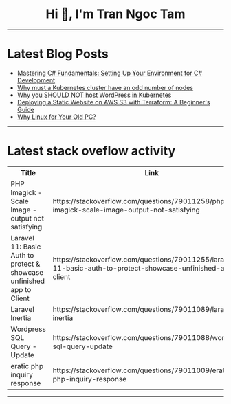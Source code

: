 <h1 align="center">Hi 👋, I'm Tran Ngoc Tam</h1>

---

# Latest Blog Posts 
<!-- BLOG-POST-LIST:START -->
- [Mastering C# Fundamentals: Setting Up Your Environment for C# Development](https://dev.to/moh_moh701/mastering-c-fundamentals-setting-up-your-environment-for-c-development-df5)
- [Why must a Kubernetes cluster have an odd number of nodes](https://dev.to/farshad_nick/why-must-a-kubernetes-cluster-have-an-odd-number-of-nodes-5co6)
- [Why you SHOULD NOT host WordPress in Kubernetes](https://dev.to/kubelet/why-you-should-not-host-wordpress-in-kubernetes-2kk4)
- [Deploying a Static Website on AWS S3 with Terraform: A Beginner&#39;s Guide](https://dev.to/ephantus_gachomba_/deploying-a-static-website-on-aws-s3-with-terraform-a-beginners-guide-jon)
- [Why Linux for Your Old PC?](https://dev.to/benslinux2024/why-linux-for-your-old-pc-2m17)
<!-- BLOG-POST-LIST:END -->

---

# Latest stack oveflow activity
<table>
  <tr><th>Title</th><th>Link</th></tr>
  <!-- STACKOVERFLOW:START --><tr><td>PHP Imagick - Scale Image - output not satisfying</td><td>https://stackoverflow.com/questions/79011258/php-imagick-scale-image-output-not-satisfying</td></tr><tr><td>Laravel 11: Basic Auth to protect &amp; showcase unfinished app to Client</td><td>https://stackoverflow.com/questions/79011255/laravel-11-basic-auth-to-protect-showcase-unfinished-app-to-client</td></tr><tr><td>Laravel Inertia</td><td>https://stackoverflow.com/questions/79011089/laravel-inertia</td></tr><tr><td>Wordpress SQL Query - Update</td><td>https://stackoverflow.com/questions/79011088/wordpress-sql-query-update</td></tr><tr><td>eratic php inquiry response</td><td>https://stackoverflow.com/questions/79011009/eratic-php-inquiry-response</td></tr><!-- STACKOVERFLOW:END -->
</table>

---


